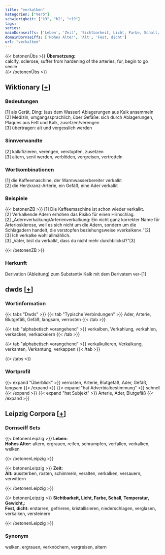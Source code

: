```yaml
---
title: "verkalken"
kategorien: ["Verb"]
schwierigkeit: ["k3", "h2", "r19"]
tags:
series:
mainDornseiffs: ['Leben', 'Zeit', 'Sichtbarkeit, Licht, Farbe, Schall, Temperatur, Gewicht,']
domainDornseiffs: ['Hohes Alter', 'Alt', 'Fest, dicht']
url: "verkalken"
---
```


{{< betonenÜbs >}}
**Übersetzung:**  
calcify, sclerose, suffer from hardening of the arteries, fur, begin to go senile  
{{< /betonenÜbs >}}

## Wiktionary [[+](https://de.wiktionary.org/wiki/verkalken)]

### Bedeutungen
[1] als Gerät, Ding: (aus dem Wasser) Ablagerungen aus Kalk ansammeln  
[2] Medizin, umgangssprachlich, über Gefäße: sich durch Ablagerungen, Plaques aus Fett und Kalk, zusetzen/verengen  
[3] übertragen: alt und vergesslich werden  

### Sinnverwandte
[2] kalkifizieren, verengen, verstopfen, zusetzen  
[3] altern, senil werden, verblöden, vergreisen, vertrotteln  

### Wortkombinationen
[1] die Kaffeemaschine, der Warmwasserbereiter verkalkt  
[2] die Herzkranz-Arterie, ein Gefäß, eine Ader verkalkt  

### Beispiele
{{< betonenZB >}}
[1] Die Kaffeemaschine ist schon wieder verkalkt.  
[2] Verkalkende Adern erhöhen das Risiko für einen Hirnschlag.  
[2] „Adernverkalkung/Arterienverkalkung: Ein nicht ganz korrekter Name für Arteriosklerose, weil es sich nicht um die Adern, sondern um die Schlagadern handelt, die verstopfen beziehungsweise »verkalken«.“[2]  
[3] Ich verkalke wohl allmählich.  
[3] „Vater, bist du verkalkt, dass du nicht mehr durchblickst?“[3]  

{{< /betonenZB >}}
### Herkunft
Derivation (Ableitung) zum Substantiv Kalk mit dem Derivatem ver-[1]  



## dwds [[+](https://www.dwds.de/wb/verkalken)]

### Wortinformation
{{< tabs "Dwds" >}}
{{< tab "Typische Verbindungen" >}}
Ader, Arterie, Blutgefäß, Gefäß, langsam, verrosten
{{< /tab >}}

{{< tab "alphabetisch vorangehend" >}}
verkalben, Verkahlung, verkahlen, verkacken, verkackeiern
{{< /tab >}}

{{< tab "alphabetisch vorangehend" >}}
verkalkulieren, Verkalkung, verkanten, Verkantung, verkappen
{{< /tab >}}

{{< /tabs >}}

### Wortprofil
{{< expand "Überblick" >}} verrosten, Arterie, Blutgefäß, Ader, Gefäß, langsam {{< /expand >}}
{{< expand "hat Adverbialbestimmung" >}} schnell {{< /expand >}}
{{< expand "hat Subjekt" >}} Arterie, Ader, Blutgefäß {{< /expand >}}

## Leipzig Corpora [[+](https://corpora.uni-leipzig.de/en/res?word=verkalken&corpusId=deu_newscrawl-public_2018)]

### Dornseiff Sets
{{< betonenLeipzig >}}
**Leben:**  
**Hohes Alter:** altern, ergrauen, reifen, schrumpfen, verfallen, verkalken, welken  

{{< /betonenLeipzig >}}


{{< betonenLeipzig >}}
**Zeit:**  
**Alt:** aussterben, rosten, schimmeln, veralten, verkalken, versauern, verwittern  

{{< /betonenLeipzig >}}


{{< betonenLeipzig >}}
**Sichtbarkeit, Licht, Farbe, Schall, Temperatur, Gewicht,:**  
**Fest, dicht:** erstarren, gefrieren, kristallisieren, niederschlagen, verglasen, verkalken, versteinern  

{{< /betonenLeipzig >}}

### Synonym
welken, ergrauen, verknöchern, vergreisen, altern

